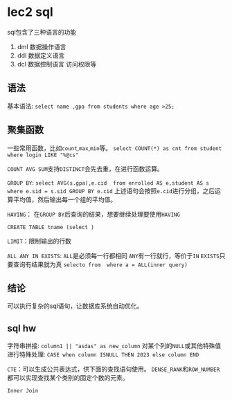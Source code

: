 # lec2 sql

sql包含了三种语言的功能
1. dml 数据操作语言
2. ddl 数据定义语言
3. dcl 数据控制语言 访问权限等


## 语法
基本语法:
`select name ,gpa from students where age >25;`

## 聚集函数
一些常用函数，比如`count`,`max`,`min`等。
`select COUNT(*) as cnt from student where login LIKE "%@cs" `

`COUNT AVG SUM`支持`DISTINCT`会先去重，在进行函数运算。

`GROUP BY`:
`select AVG(s.gpa),e.cid 
from enrolled AS e,student AS s
where e.sid = s.sid
GROUP BY e.cid`
上述语句会按照`e.cid`进行分组，之后运算平均值，然后输出每一个组的平均值。

`HAVING`：
在`GROUP BY`后查询的结果，想要继续处理要使用`HAVING`

`CREATE TABLE tname (select )`

`LIMIT`：限制输出的行数


`ALL ANY IN EXISTS`:
`ALL`是必须每一行都相同
`ANY`有一行就行，等价于`IN`
`EXISTS`只要查询有结果就为真
`selecto from  where a = ALL(inner query)`



## 结论
可以执行复杂的sql语句，让数据库系统自动优化。

## sql hw
字符串拼接: `column1 || "asdas" as new_column`
对某个列的`NULL`或其他特殊值进行特殊处理: `CASE when column ISNULL THEN 2023 else column END`

`CTE`：可以生成公共表达式，供下面的查找语句使用。
`DENSE_RANK`和`ROW_NUMBER` 都可以实现查找某个类别的固定个数的元素。

`Inner Join`